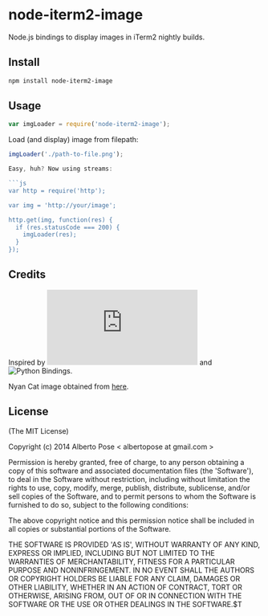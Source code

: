 # node-iterm2-image
Node.js bindings to display images in iTerm2 nightly builds.

## Install
```sh
npm install node-iterm2-image
```

## Usage
```js
var imgLoader = require('node-iterm2-image');
```

Load (and display) image from filepath:

```js
imgLoader('./path-to-file.png');

Easy, huh? Now using streams:

```js
var http = require('http');

var img = 'http://your/image';

http.get(img, function(res) {
  if (res.statusCode === 200) {
    imgLoader(res);
  }
});
```

## Credits

Inspired by ![iTerm2 Site image documentation section](http://www.iterm2.com/images.html#/section/home) and ![Python Bindings](https://pypi.python.org/pypi/iterm2_image).

Nyan Cat image obtained from [here](http://arkannix.deviantart.com/art/WIP-NyanVentures-Flash-Game-359963606).

## License
(The MIT License)

Copyright (c) 2014 Alberto Pose < albertopose at gmail.com >

Permission is hereby granted, free of charge, to any person obtaining a copy of this software and associated documentation files (the 'Software'), to deal in the Software without restriction, including without limitation the rights to use, copy, modify, merge, publish, distribute, sublicense, and/or sell copies of the Software, and to permit persons to whom the Software is furnished to do so, subject to the following conditions:

The above copyright notice and this permission notice shall be included in all copies or substantial portions of the Software.

THE SOFTWARE IS PROVIDED 'AS IS', WITHOUT WARRANTY OF ANY KIND, EXPRESS OR IMPLIED, INCLUDING BUT NOT LIMITED TO THE WARRANTIES OF MERCHANTABILITY, FITNESS FOR A PARTICULAR PURPOSE AND NONINFRINGEMENT. IN NO EVENT SHALL THE AUTHORS OR COPYRIGHT HOLDERS BE LIABLE FOR ANY CLAIM, DAMAGES OR OTHER LIABILITY, WHETHER IN AN ACTION OF CONTRACT, TORT OR OTHERWISE, ARISING FROM, OUT OF OR IN CONNECTION WITH THE SOFTWARE OR THE USE OR OTHER DEALINGS IN THE SOFTWARE.$T
